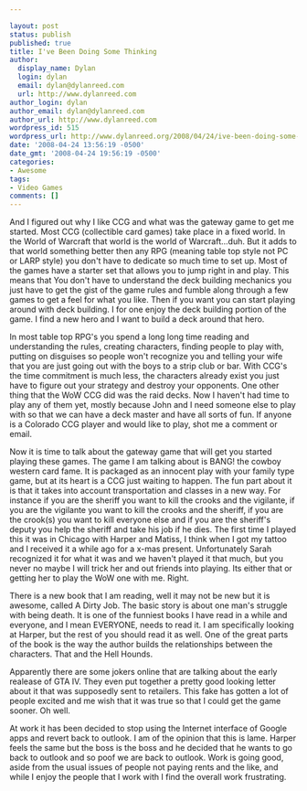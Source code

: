 ```yaml
---

layout: post
status: publish
published: true
title: I've Been Doing Some Thinking
author:
  display_name: Dylan
  login: dylan
  email: dylan@dylanreed.com
  url: http://www.dylanreed.com
author_login: dylan
author_email: dylan@dylanreed.com
author_url: http://www.dylanreed.com
wordpress_id: 515
wordpress_url: http://www.dylanreed.org/2008/04/24/ive-been-doing-some-thinking/
date: '2008-04-24 13:56:19 -0500'
date_gmt: '2008-04-24 19:56:19 -0500'
categories:
- Awesome
tags:
- Video Games
comments: []
---
```


And I figured out why I like CCG and what was the gateway game to get me started. Most CCG (collectible card games) take place in a fixed world. In the World of Warcraft that world is the world of Warcraft...duh. But it adds to that world something better then any RPG (meaning table top style not PC or LARP style) you don't have to dedicate so much time to set up. Most of the games have a starter set that allows you to jump right in and play. This means that You don't have to understand the deck building mechanics you just have to get the gist of the game rules and fumble along through a few games to get a feel for what you like. Then if you want you can start playing around with deck building. I for one enjoy the deck building portion of the game. I find a new hero and I want to build a deck around that hero. 

In most table top RPG's you spend a long long time reading and understanding the rules, creating characters, finding people to play with, putting on disguises so people won't recognize you and telling your wife that you are just going out with the boys to a strip club or bar. With CCG's the time commitment is much less, the characters already exist you just have to figure out your strategy and destroy your opponents. One other thing that the WoW CCG did was the raid decks. Now I haven't had time to play any of them yet, mostly because John and I need someone else to play with so that we can have a deck master and have all sorts of fun. If anyone is a Colorado CCG player and would like to play, shot me a comment or email. 

Now it is time to talk about the gateway game that will get you started playing these games. The game I am talking about is BANG! the cowboy western card fame. It is packaged as an innocent play with your family type game, but at its heart is a CCG just waiting to happen. The fun part about it is that it takes into account transportation and classes in a new way. For instance if you are the sheriff you want to kill the crooks and the vigilante, if you are the vigilante you want to kill the crooks and the sheriff, if you are the crook(s) you want to kill everyone else and if you are the sheriff's deputy you help the sheriff and take his job if he dies. The first time I played this it was in Chicago with Harper and Matiss, I think when I got my tattoo and I received it a while ago for a x-mas present. Unfortunately Sarah recognized it for what it was and we haven't played it that much, but you never no maybe I will trick her and out friends into playing. Its either that or getting her to play the WoW one with me. Right.

There is a new book that I am reading, well it may not be new but it is awesome, called A Dirty Job. The basic story is about one man's struggle with being death. It is one of the funniest books I have read in a while and everyone, and I mean EVERYONE, needs to read it. I am specifically looking at Harper, but the rest of you should read it as well. One of the great parts of the book is the way the author builds the relationships between the characters. That and the Hell Hounds. 

Apparently there are some jokers online that are talking about the early realease of GTA IV. They even put together a pretty good looking letter about it that was supposedly sent to retailers. This fake has gotten a lot of people excited and me wish that it was true so that I could get the game sooner. Oh well. 

At work it has been decided to stop using the Internet interface of Google apps and revert back to outlook. I am of the opinion that this is lame. Harper feels the same but the boss is the boss and he decided that he wants to go back to outlook and so poof we are back to outlook. Work is going good, aside from the usual issues of people not paying rents and the like, and while I enjoy the people that I work with I find the overall work frustrating. 
